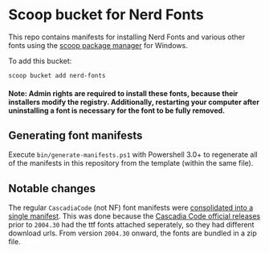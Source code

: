 # Scoop bucket for Nerd Fonts

This repo contains manifests for installing Nerd Fonts and various other fonts using the [scoop package manager](https://github.com/lukesampson/scoop) for Windows.

To add this bucket:

```
scoop bucket add nerd-fonts
```

#### Note: Admin rights are required to install these fonts, because their installers modify the registry. Additionally, restarting your computer after uninstalling a font is necessary for the font to be fully removed.

## Generating font manifests

Execute `bin/generate-manifests.ps1` with Powershell 3.0+ to regenerate all of the manifests in this repository from the template (within the same file).

## Notable changes

The regular `CascadiaCode` (not NF) font manifests were [consolidated into a single manifest](https://github.com/matthewjberger/scoop-nerd-fonts/commit/e8c7114a2890a2d7ca035c132f4bb507a191a423). This was done because the [Cascadia Code official releases](https://github.com/microsoft/cascadia-code/releases) prior to `2004.30` had the ttf fonts attached seperately, so they had different download urls. From version `2004.30` onward, the fonts are bundled in a zip file.
